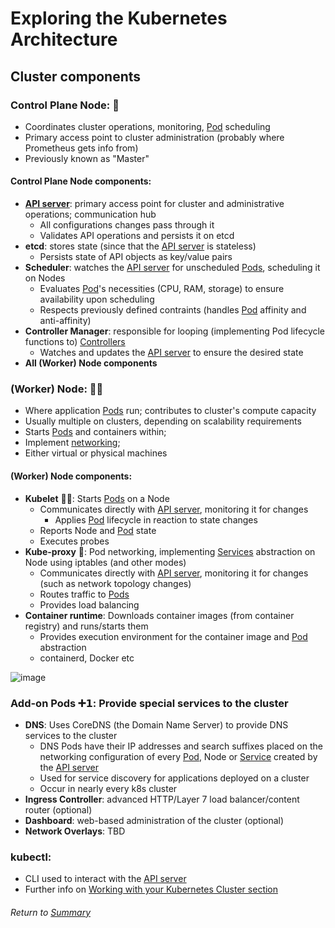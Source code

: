 # Exploring the Kubernetes Architecture

## Cluster components

### Control Plane Node: 🧠
- Coordinates cluster operations, monitoring, [Pod](03APIObjectsPods.MD) scheduling
- Primary access point to cluster administration (probably where Prometheus gets info from)
- Previously known as "Master"

#### Control Plane Node components:
- **[API server](02kubernetesAPI.MD)**: primary access point for cluster and administrative operations; communication hub
    - All configurations changes pass through it
    - Validates API operations and persists it on etcd
- **etcd**: stores state (since that the [API server](02kubernetesAPI.MD) is stateless)
    - Persists state of API objects as key/value pairs
- **Scheduler**: watches the [API server](02kubernetesAPI.MD) for unscheduled [Pods](03APIObjectsPods.MD), scheduling it on Nodes
    - Evaluates [Pod](03APIObjectsPods.MD)'s necessities (CPU, RAM, storage) to ensure availability upon scheduling
    - Respects previously defined contraints (handles [Pod](03APIObjectsPods.MD) affinity and anti-affinity)
- **Controller Manager**: responsible for looping (implementing Pod lifecycle functions to) [Controllers](04APIObjectsControllers.MD)
    - Watches and updates the [API server](02kubernetesAPI.MD) to ensure the desired state
- **All (Worker) Node components**

### (Worker) Node: 👩‍🏭
- Where application [Pods](03APIObjectsPods.MD) run; contributes to cluster's compute capacity
- Usually multiple on clusters, depending on scalability requirements
- Starts [Pods](03APIObjectsPods.MD) and containers within;
- Implement [networking](09NetworkingFundamentals.md);
- Either virtual or physical machines

#### (Worker) Node components:
- **Kubelet** 👩‍🏭: Starts [Pods](03APIObjectsPods.MD) on a Node
    - Communicates directly with [API server](02kubernetesAPI.MD), monitoring it for changes 
        - Applies [Pod](03APIObjectsPods.MD) lifecycle in reaction to state changes
    - Reports Node and [Pod](03APIObjectsPods.MD) state
    - Executes probes
- **Kube-proxy** 📰: Pod networking, implementing [Services](05APIObjectsServices.md) abstraction on Node using iptables (and other modes)
    - Communicates directly with [API server](02kubernetesAPI.MD), monitoring it for changes (such as network topology changes)
    - Routes traffic to [Pods](03APIObjectsPods.MD)
    - Provides load balancing
- **Container runtime**: Downloads container images (from container registry) and runs/starts them
    - Provides execution environment for the container image and [Pod](03APIObjectsPods.MD) abstraction
    - containerd, Docker etc

![image](https://user-images.githubusercontent.com/22382891/201743268-46178043-b5c5-4828-bcc1-06d75c35ce8f.png)

### Add-on Pods ➕𝟭: Provide special services to the cluster
- **DNS**: Uses CoreDNS (the Domain Name Server) to provide DNS services to the cluster
    - DNS Pods have their IP addresses and search suffixes placed on the networking configuration of every [Pod](03APIObjectsPods.MD), Node or [Service](05APIObjectsServices.md) created by the [API server](02kubernetesAPI.MD)
    - Used for service discovery for applications deployed on a cluster
    - Occur in nearly every k8s cluster
- **Ingress Controller**: advanced HTTP/Layer 7 load balancer/content router (optional)
- **Dashboard**: web-based administration of the cluster (optional)
- **Network Overlays**: TBD

### kubectl:
- CLI used to interact with the [API server](02kubernetesAPI.MD)
- Further info on [Working with your Kubernetes Cluster section](../03workingK8sCluster/01kubectlIntroUsageCloser.md)

###### Return to [Summary](https://github.com/l12f3r/CKAstudy/tree/main/01exploringKubernetesArchitecture#readme)